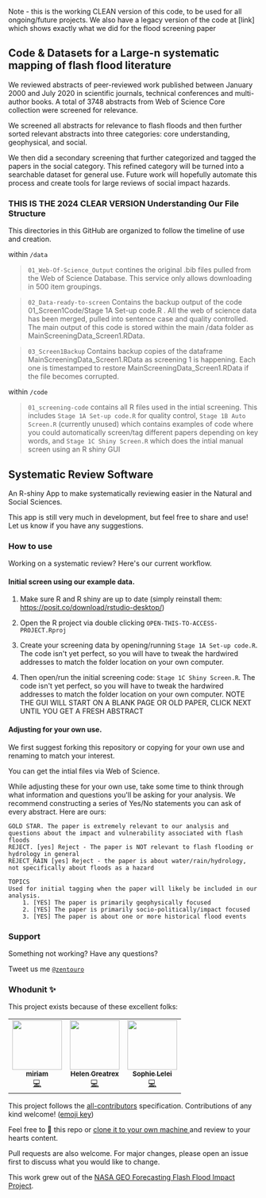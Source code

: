 
Note - this is the working CLEAN version of this code, to be used for all ongoing/future projects.  We also have a legacy version of the code at [link] which shows exactly what we did for the flood screening paper

## Code & Datasets for a Large-n systematic mapping of flash flood literature

We reviewed abstracts of peer-reviewed work published between January 2000 and July 2020 in scientific journals, technical conferences and multi-author books. A total of 3748 abstracts from Web of Science Core collection were screened for relevance. 

We screened all abstracts for relevance to flash floods and then further sorted relevant abstracts into three categories: core understanding, geophysical, and social. 

We then did a secondary screening that further categorized and tagged the papers in the social category. This refined category will be turned into a searchable dataset for general use. Future work will hopefully automate this process and create tools for large reviews of social impact hazards. 

### THIS IS THE 2024 CLEAR VERSION Understanding Our File Structure

This directories in this GitHub are organized to follow the timeline of use and creation. 

within `/data` 

> `01_Web-Of-Science_Output` contines the original .bib files pulled from the Web of Science Database. This service only allows downloading in 500 item groupings. 

> `02_Data-ready-to-screen` Contains the backup output of the code 01_Screen1Code/Stage 1A Set-up code.R .  All the web of science data has been merged, pulled into sentence case and quality controlled.  The main output of this code is stored within the main /data folder as MainScreeningData_Screen1.RData.

> `03_Screen1Backup` Contains backup copies of the dataframe MainScreeningData_Screen1.RData as screening 1 is happening.  Each one is timestamped to restore MainScreeningData_Screen1.RData if the file becomes corrupted.

within `/code`

> `01_screening-code` contains all R files used in the intial screening. This includes `Stage 1A Set-up code.R` for quality control, `Stage 1B Auto Screen.R` (currently unused) which contains examples of code where you could automatically screen/tag different papers depending on key words, and `Stage 1C Shiny Screen.R` which does the intial manual screen using an R shiny GUI

## Systematic Review Software


An R-shiny App to make systematically reviewing easier in the Natural and Social Sciences. 

This app is still very much in development, but feel free to share and use! Let us know if you have any suggestions. 


### How to use
Working on a systematic review? Here's our current workflow. 

#### Initial screen using our example data.

1. Make sure R and R shiny are up to date (simply reinstall them: https://posit.co/download/rstudio-desktop/)

2. Open the R project via double clicking `OPEN-THIS-TO-ACCESS-PROJECT.Rproj`

3. Create your screening data by opening/running `Stage 1A Set-up code.R`.  The code isn't yet perfect, so you will have to tweak the hardwired addresses to match the folder location on your own computer.  
 
4. Then open/run the initial screening code:  `Stage 1C Shiny Screen.R`. The code isn't yet perfect, so you will have to tweak the hardwired addresses to match the folder location on your own computer.  NOTE THE GUI WILL START ON A BLANK PAGE OR OLD PAPER, CLICK NEXT UNTIL YOU GET A FRESH ABSTRACT

#### Adjusting for your own use.

We first suggest forking this repository or copying for your own use and renaming to match your interest. 

You can get the intial files via Web of Science. 

While adjusting these for your own use, take some time to think through what information and questions you'll be asking for your analysis. 
We recommend constructing a series of Yes/No statements you can ask of every abstract. Here are ours:

```
GOLD STAR. The paper is extremely relevant to our analysis and questions about the impact and vulnerability associated with flash floods
REJECT. [yes] Reject - The paper is NOT relevant to flash flooding or hydrology in general
REJECT_RAIN [yes] Reject - the paper is about water/rain/hydrology, not specifically about floods as a hazard

TOPICS
Used for initial tagging when the paper will likely be included in our analysis. 
    1. [YES] The paper is primarily geophysically focused
    2. [YES] The paper is primarily socio-politically/impact focused
    3. [YES] The paper is about one or more historical flood events
```

### Support

Something not working? Have any questions? 

Tweet us me <a href="http://twitter.com/zentouro" target="_blank">`@zentouro`</a>

### Whodunit ✨

This project exists because of these excellent folks:

<!-- ALL-CONTRIBUTORS-LIST:START - Do not remove or modify this section -->
<!-- prettier-ignore-start -->
<!-- markdownlint-disable -->
<table>
  <tr>
    <td align="center"><a href="http://zentouro.ldeo.columbia.edu/"><img src="https://avatars0.githubusercontent.com/u/7304202?v=4" width="100px;" alt=""/><br /><sub><b>miriam</b></sub></a><br /><a href="https://github.com/zentouro/systematic-review-flash-floods/commits?author=zentouro" title="Code">💻</a></td>
    <td align="center"><a href="https://github.com/hgreatrex"><img src="https://avatars2.githubusercontent.com/u/5038576?v=4" width="100px;" alt=""/><br /><sub><b>Helen Greatrex</b></sub></a><br /><a href="https://github.com/zentouro/systematic-review-flash-floods/commits?author=hgreatrex" title="Code">💻</a></td>
    <td align="center"><a href="https://github.com/sophielelei"><img src="https://avatars.githubusercontent.com/u/60010493?v=4" width="100px;" alt=""/><br /><sub><b>Sophie Lelei</b></sub></a><br /><a href="https://github.com/zentouro/systematic-review-flash-floods/commits?author=sophielelei" title="Code">💻</a></td>
  </tr>
</table>

<!-- markdownlint-enable -->
<!-- prettier-ignore-end -->
<!-- ALL-CONTRIBUTORS-LIST:END -->


This project follows the [all-contributors](https://github.com/all-contributors/all-contributors) specification. Contributions of any kind welcome! ([emoji key](https://allcontributors.org/docs/en/emoji-key))

Feel free to 🍴 this repo 
or <a href="https://github.com/zentouro/systematic-review-flash-floods.git" targets="_blank"> clone it to your own machine </a> 
and review to your hearts content. 

Pull requests are also welcome. 
For major changes, please open an issue first to discuss what you would like to change.


This work grew out of the [NASA GEO Forecasting Flash Flood Impact Project](https://geo.floods.global/). 



